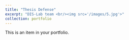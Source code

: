 ```yaml
---
title: "Thesis Defense"
excerpt: "DIS-Lab team <br/><img src='/images/5.jpg'>"
collection: portfolio
---
```


This is an item in your portfolio.
